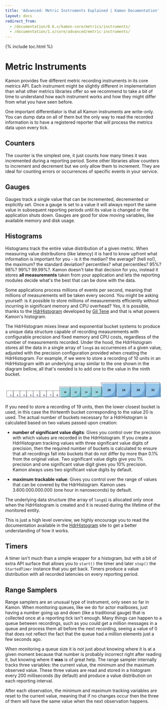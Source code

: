 ```yaml
---
title: 'Advanced: Metric Instruments Explained | Kamon Documentation'
layout: docs
redirect_from:
  - /documentation/0.6.x/kamon-core/metrics/instruments/
  - /documentation/1.x/core/advanced/metric-instruments/
---
```


{% include toc.html %}

Metric Instruments
==================

Kamon provides five different metric recording instruments in its core metrics API. Each instrument might be slightly
different in implementation than what other metrics libraries offer so we recommend to take a bit of time to understand
how each instrument works and how they might differ from what you have seen before.

One important differentiator is that all Kamon instruments are write-only. You can dump data on all of them but the only
way to read the recorded information is to have a registered reporter that will process the metrics data upon every tick.



## Counters

The counter is the simplest one, it just counts how many times it was incremented during a reporting period. Some other
libraries allow counters to increment and decrement but we only allow them to increment. They are ideal for counting
errors or occurrences of specific events in your service.


## Gauges

Gauges track a single value that can be incremented, decremented or explicitly set. Once a gauge is set to a value it will
always report the same value in subsequent reporting periods until its value is changed or the application shuts down.
Gauges are good for slow moving variables, like available memory and disk usage.


## Histograms

Histograms track the entire value distribution of a given metric. When measuring value distributions (like latency)
it is hard to know upfront what information is important for you - is it the median? the average? (hell no!), the maximum?
the standard deviation? percentiles? what percentiles? 95%? 98%? 99%? 99.99%?. Kamon doesn't take that decision for you,
instead it stores **all measurements** taken from your application and lets the reporting modules decide what's the best that
can be done with the data.

Some applications process millions of events per second, meaning that millions of measurements will be taken every
second. You might be asking yourself: is it possible to store millions of measurements efficiently without incurring in
significant memory and CPU overhead? Yes, it is possible, thanks to the [HdrHistogram] developed by [Gil Tene] and that
is what powers Kamon's histogram.

The HdrHistogram mixes linear and exponential bucket systems to produce a unique data structure capable of recording
measurements with configurable precision and fixed memory and CPU costs, regardless of the number of measurements
recorded. Under the hood, the HdrHistogram stores all the data in a single array of `long`s as occurrences of a given value,
adjusted with the precision configuration provided when creating the HdrHistogram. For example, if we were to store a
recording of 10 units in an HdrHistogram with an underlying array similar to the one shown in the diagram bellow, all
that's needed is to add one to the value in the ninth bucket.

<img class="img-fluid" src="/assets/img/diagrams/hdr-layout.png">

If you need to store a recording of 19 units, then the lower closest bucket is used, in this case the thirteenth
bucket corresponding to the value 20 is used. The actual number of buckets necessary for a HdrHistogram is calculated
based on two values passed upon creation:

* __number of significant value digits__: Gives you control over the precision with which values are recorded in the
HdrHistogram. If you create a HdrHistogram tracking values with three significant value digits of precision, then the
required number of buckets is calculated to ensure that all recordings fall into buckets that do not differ by more than 0.1% from the original value. Two significant value digits give you 1% precision and one significant value
digit gives you 10% precision. Kamon always uses two significant value digits by default.

* __maximum trackable value__: Gives you control over the range of values that can be covered by the HdrHistogram. Kamon
uses 3.600.000.000.000 (one hour in nanoseconds) by default.

The underlying data structure (the array of `long`s) is allocated only once when the HdrHistogram is created and it is reused
during the lifetime of the monitored entity.

This is just a high level overview, we highly encourage you to read the documentation available in the [HdrHistogram]
site to get a better understanding of how it works.


## Timers

A timer isn't much than a simple wrapper for a histogram, but with a bit of extra API surface that allows you to `start()`
the timer and later `stop()` the `StartedTimer` instance that you get back. Timers produce a value distribution with all
recorded latencies on every reporting period.


## Range Samplers

Range samplers are an unusual type of instrument, only seen so far in Kamon. When monitoring queues, like we do for actor
mailboxes, just having a number going up and down (like a traditional gauge) that is collected once at a reporting tick isn't enough. Many things can happen to a queue between recordings, such as you could get a million messages in a queue and
process them all before the next recording, seeing a value of 0 that does not reflect the fact that the queue had a
million elements just a few seconds ago.

When monitoring a queue size it is not just about knowing where it is at a given moment because that number is probably
incorrect right after reading it, but knowing where it **was** is of great help. The range sampler internally tracks three
variables: the current value, the minimum and the maximum observed value. These three values are read and stored in a
histogram every 200 milliseconds (by default) and produce a value distribution on each reporting interval.

After each observation, the minimum and maximum tracking variables are reset to the current value, meaning that if no
changes occur then the three of them will have the same value when the next observation happens.




[HdrHistogram]: https://github.com/HdrHistogram/HdrHistogram
[Gil Tene]: https://twitter.com/giltene